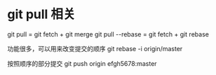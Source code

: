# git pull 相关

git pull = git fetch + git merge
git pull --rebase = git fetch + git rebase

功能很多，可以用来改变提交的顺序
git rebase -i origin/master

按照顺序的部分提交
git push origin efgh5678:master
